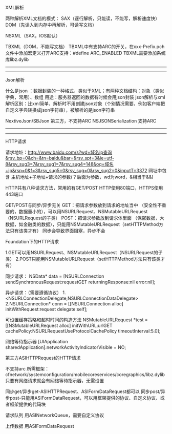 
XML解析

两种解析XML文档的模式：
SAX（逐行解析，只能读，不能写，解析速度快）
DOM（先读入到内存中再解析，可读写文档）

NSXML（SAX，IOS默认）

TBXML（DOM，不能写文档）
TBXML中有支持ARC的开关，在xxx-Prefix.pch文件中添加宏定义打开ARC支持：#define ARC_ENABLED
TBXML需要添加系统库libz.dylib

************************************************************************************************************************************************
************************************************************************************************************************************************

Json解析

什么是json ：数据封装的一种格式，类似于XML；有两种文档结构：对象（类似字典，常用）、数组
用途：服务器返回的数据有时候会用json封装
json解析与xml解析区别：比xml简单，解析时不用创建json对象（个别情况需要，例如客户端把自定义字典转换成json字符串），被解析的是json字符串

NextiveJson/SBJson 第三方，不支持ARC
NSJSONSerialization 支持ARC





************************************************************************************************************************************************
************************************************************************************************************************************************

HTTP请求

请求地址：http://www.baidu.com/s?wd=域名ip查询&rsv_bp=0&ch=&tn=baidu&bar=&rsv_spt=3&ie=utf-8&rsv_sug3=7&rsv_sug1=7&rsv_sug4=148&oq=域名+ip&rsp=0&f=3&rsv_sug5=0&rsv_sug=0&rsv_sug2=0&inputT=3372
网址中包含 主机地址+子地址+请求的参数(？后面为参数，wd为word，&相当于&&)





HTTP共有八种请求方法，常用的有GET/POST
HTTP使用80端口，HTTPS使用443端口




GET/POST与同步/异步无关
GET：把请求参数放到请求的地址当中   （安全性不重要的，数据量小的），可以用NSURLRequest、NSMutableURLRequest（NSURLRequest的子类）
POST：把请求参数放到请求体里面     （保密数据，大数据，如金融类的数据），只能用NSMutableURLRequest（setHTTPMethod方法只有该类才有）
同步会导致界面阻塞，异步不会





Foundation下的HTTP请求

1.GET可以用NSURLRequest、NSMutableURLRequest（NSURLRequest的子类）
2.POST只能用NSMutableURLRequest（setHTTPMethod方法只有该类才有）

同步请求：
NSData* data = [NSURLConnection sendSynchronousRequest:requestGET returningResponse:nil error:nil];

异步请求：（需要遵循协议）
1.<NSURLConnectionDelegate,NSURLConnectionDataDelegate>
2.NSURLConnection* conn = [[NSURLConnection alloc] initWithRequest:request delegate:self];

可设置缓存策略和超时时间的构造方法
NSMutableURLRequest *test = [[NSMutableURLRequest alloc] initWithURL:urlGET cachePolicy:NSURLRequestUseProtocolCachePolicy timeoutInterval:5.0];

网络等待指示器
[UIApplication sharedApplication].networkActivityIndicatorVisible = NO;






第三方ASIHTTPRequest的HTTP请求

不支持arc
所需框架：cfnetwork/systemconfiguration/mobilecoreservices/coregraphics/libz.dylib
只要有网络请求就会有网络等待指示器，无需设置

同步get/异步get-ASIHTTPRequest、ASIFormDataRequest都可以
同步post/异步post-只能用ASIFormDataRequest，可以用框架提供的协议、自定义协议、或者框架提供的代码块

请求队列
用ASINetworkQueue，需要自定义协议

上传数据
用ASIFormDataRequest
